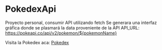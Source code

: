 # PokedexApi
Proyecto personal, consumir API utilizando fetch
Se generara una interfaz gráfica donde se plasmará la data proveniente de la API
API_URL: https://pokeapi.co/api/v2/pokemon/${pokemonName}

Visita la Pokedex aca: <a href="https://wilper591.github.io/PokedexApi/">Pokedex</a>